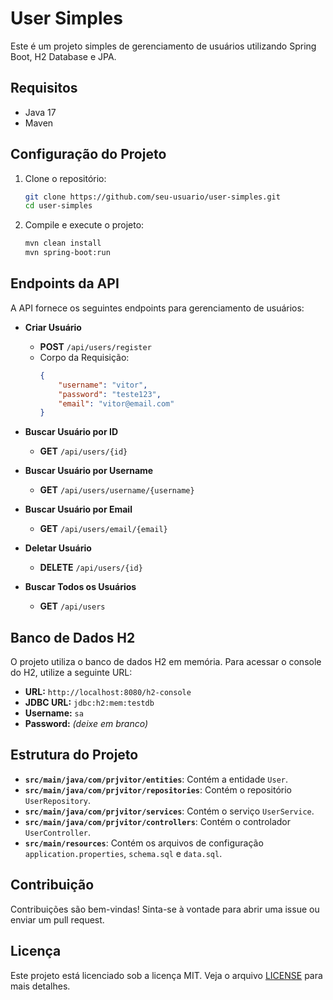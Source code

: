 # User Simples

Este é um projeto simples de gerenciamento de usuários utilizando Spring Boot, H2 Database e JPA.

## Requisitos

- Java 17
- Maven

## Configuração do Projeto

1. Clone o repositório:

    ```bash
    git clone https://github.com/seu-usuario/user-simples.git
    cd user-simples
    ```

2. Compile e execute o projeto:

    ```bash
    mvn clean install
    mvn spring-boot:run
    ```

## Endpoints da API

A API fornece os seguintes endpoints para gerenciamento de usuários:

- **Criar Usuário**
    - **POST** `/api/users/register`
    - Corpo da Requisição:
        ```json
        {
            "username": "vitor",
            "password": "teste123",
            "email": "vitor@email.com"
        }
        ```

- **Buscar Usuário por ID**
    - **GET** `/api/users/{id}`

- **Buscar Usuário por Username**
    - **GET** `/api/users/username/{username}`

- **Buscar Usuário por Email**
    - **GET** `/api/users/email/{email}`

- **Deletar Usuário**
    - **DELETE** `/api/users/{id}`

- **Buscar Todos os Usuários**
    - **GET** `/api/users`

## Banco de Dados H2

O projeto utiliza o banco de dados H2 em memória. Para acessar o console do H2, utilize a seguinte URL:

- **URL:** `http://localhost:8080/h2-console`
- **JDBC URL:** `jdbc:h2:mem:testdb`
- **Username:** `sa`
- **Password:** *(deixe em branco)*

## Estrutura do Projeto

- **`src/main/java/com/prjvitor/entities`**: Contém a entidade `User`.
- **`src/main/java/com/prjvitor/repositories`**: Contém o repositório `UserRepository`.
- **`src/main/java/com/prjvitor/services`**: Contém o serviço `UserService`.
- **`src/main/java/com/prjvitor/controllers`**: Contém o controlador `UserController`.
- **`src/main/resources`**: Contém os arquivos de configuração `application.properties`, `schema.sql` e `data.sql`.

## Contribuição

Contribuições são bem-vindas! Sinta-se à vontade para abrir uma issue ou enviar um pull request.

## Licença

Este projeto está licenciado sob a licença MIT. Veja o arquivo [LICENSE](LICENSE) para mais detalhes.